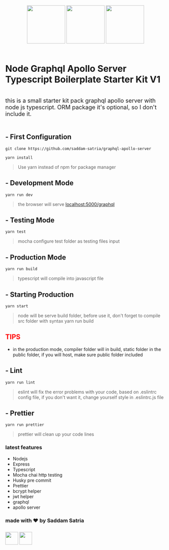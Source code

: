 <p style="text-align: center; padding: 20px 0px;">
<img src="https://kelasprogrammer.com/wp-content/uploads/2020/07/Node.js.png" width="120" />
<img src="https://cdn-icons-png.flaticon.com/512/919/919832.png" width="120" />
<img src="https://seeklogo.com/images/A/apollo-logo-DC7DD3C444-seeklogo.com.png" width="120" />
</p>

# Node Graphql Apollo Server Typescript Boilerplate Starter Kit V1

<p style="font-size: 18px; padding: 20px 0px">this is a small starter kit pack graphql apollo server with node js typescript. ORM package it's optional, so I don't include it. <p>

## - First Configuration

```
git clone https://github.com/saddam-satria/graphql-apollo-server

yarn install
```

> Use yarn instead of npm for package manager

## - Development Mode

```
yarn run dev
```

> the browser will serve [localhost:5000/graphql](http://localhost:5000/gprahql)

## - Testing Mode

```
yarn test
```

> mocha configure test folder as testing files input

## - Production Mode

```
yarn run build
```

> typescript will compile into javascript file

## - Starting Production

```
yarn start
```

> node will be serve build folder, before use it, don't forget to compile src folder with syntax yarn run build

<h2 style="color: red; font-weight: 700;">
    TIPS
</h2>
<ul>
    <li>in the production mode, compiler folder will in build, static folder in the public folder, if you will host, make sure public folder included</li>
   
</ul>

## - Lint

```
yarn run lint
```

> eslint will fix the error problems with your code, based on .eslintrc config file, if you don't want it, change yourself style in .eslintrc.js file

## - Prettier

```
yarn run prettier
```

> prettier will clean up your code lines

<h3>latest features</h3>
<ul>
    <li>Nodejs</li>
    <li>Express</li>
    <li>Typescript</li>
    <li>Mocha chai http testing</li>
    <li>Husky pre commit</li>
    <li>Prettier</li>
    <li>bcrypt helper</li>
    <li>jwt helper</li>
    <li>graphql</li>
    <li>apollo server</li>
</ul>

<h3> made with ❤️ by Saddam Satria </h3>
<div style="padding: 10px 0px"> 
    <a href="https://www.linkedin.com/in/saddam-satria-ardhi-837570170/"><img src="https://cdn-icons-png.flaticon.com/512/174/174857.png" style="width:40px; height: 40px; object-fit: contain;"/></a>
    <a href="https://www.instagram.com/saddamsatria_12/"><img src="https://cdn-icons-png.flaticon.com/512/1384/1384063.png" style="width:40px; height: 40px; object-fit: contain;"/></a>
    
</div>
